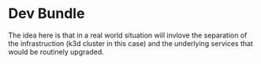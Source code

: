 # Dev Bundle

The idea here is that in a real world situation will invlove the separation of the infrastruction (k3d cluster in this case) and the underlying services that would be routinely upgraded. 


